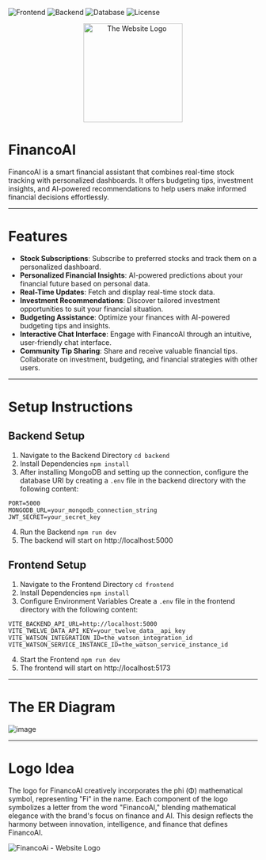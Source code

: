 ![Frontend](https://img.shields.io/badge/Frontend-React.js-blue.svg)
![Backend](https://img.shields.io/badge/Backend-Express.js%20-brightgreen.svg)
![Database](https://img.shields.io/badge/Database-MongoDB%20-green.svg)
![License](https://img.shields.io/badge/license-Apache_2.0-red.svg)

<div align="center">
  <img src="https://github.com/user-attachments/assets/e818d50b-37e8-40e1-a980-5a21d87c3d6f" alt="The Website Logo" width="200" />
</div>



# FinancoAI

FinancoAI is a smart financial assistant that combines real-time stock tracking with personalized dashboards. It offers budgeting tips, investment insights, and AI-powered recommendations to help users make informed financial decisions effortlessly.


---

# Features

- **Stock Subscriptions**: Subscribe to preferred stocks and track them on a personalized dashboard.
- **Personalized Financial Insights**: AI-powered predictions about your financial future based on personal data.
- **Real-Time Updates**: Fetch and display real-time stock data.
- **Investment Recommendations**: Discover tailored investment opportunities to suit your financial situation.
- **Budgeting Assistance**: Optimize your finances with AI-powered budgeting tips and insights.
- **Interactive Chat Interface**: Engage with FinancoAI through an intuitive, user-friendly chat interface.
- **Community Tip Sharing**: Share and receive valuable financial tips. Collaborate on investment, budgeting, and financial strategies with other users.


---

# Setup Instructions

## Backend Setup
1. Navigate to the Backend Directory
```cd backend```
2. Install Dependencies
``` npm install ```
3. After installing MongoDB and setting up the connection, configure the database URI by creating a ```.env``` file in the backend directory with the following content:
```
PORT=5000
MONGODB_URL=your_mongodb_connection_string
JWT_SECRET=your_secret_key
```
4. Run the Backend
``` npm run dev ```
5. The backend will start on http://localhost:5000


## Frontend Setup
1. Navigate to the Frontend Directory
``` cd frontend ```
2. Install Dependencies
``` npm install ```
3. Configure Environment Variables
Create a ```.env``` file in the frontend directory with the following content:
```
VITE_BACKEND_API_URL=http://localhost:5000
VITE_TWELVE_DATA_API_KEY=your_twelve_data__api_key
VITE_WATSON_INTEGRATION_ID=the_watson_integration_id
VITE_WATSON_SERVICE_INSTANCE_ID=the_watson_service_instance_id
```
4. Start the Frontend
``` npm run dev ```
5. The frontend will start on http://localhost:5173


---

# The ER Diagram
![image](https://github.com/user-attachments/assets/0f6f3d13-e494-40b1-809d-4e764f1aad7b)


---

# Logo Idea

The logo for FinancoAI creatively incorporates the phi (Φ) mathematical symbol, representing "Fi" in the name. Each component of the logo symbolizes a letter from the word "FinancoAI," blending mathematical elegance with the brand's focus on finance and AI. This design reflects the harmony between innovation, intelligence, and finance that defines FinancoAI.

![FinancoAi - Website Logo](https://github.com/user-attachments/assets/e1888836-685d-45bd-9a15-60251366bc52)
